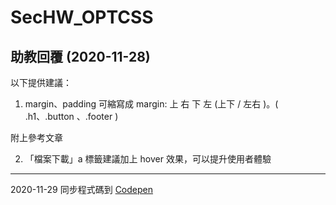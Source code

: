 # SecHW_OPTCSS

## 助教回覆 (2020-11-28)
以下提供建議：

1. margin、padding 可縮寫成 margin: 上 右 下 左 (上下 / 左右 )。( .h1、.button 、.footer )

附上參考文章

2. 「檔案下載」a 標籤建議加上 hover 效果，可以提升使用者體驗

---
2020-11-29 同步程式碼到 [Codepen ](https://codepen.io/ventess/pen/KKgKdJQ)
